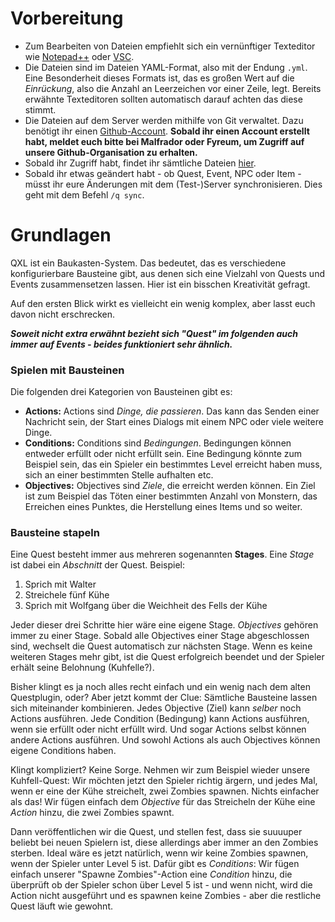 # Vorbereitung
* Zum Bearbeiten von Dateien empfiehlt sich ein vernünftiger Texteditor wie [Notepad++](https://notepad-plus-plus.org/downloads/) oder [VSC](https://code.visualstudio.com/).
* Die Dateien sind im  Dateien YAML-Format, also mit der Endung ``.yml``. Eine Besonderheit dieses Formats ist, das es großen Wert auf die *Einrückung*, also die Anzahl an Leerzeichen vor einer Zeile, legt. Bereits erwähnte Texteditoren sollten automatisch darauf achten das diese stimmt.
* Die Dateien auf dem Server werden mithilfe von Git verwaltet. Dazu benötigt ihr einen [Github-Account](https://github.com/). **Sobald ihr einen Account erstellt habt, meldet euch bitte bei Malfrador oder Fyreum, um Zugriff auf unsere Github-Organisation zu erhalten.**
* Sobald ihr Zugriff habt, findet ihr sämtliche Dateien [hier](https://github.com/DRE2N/Erethon).
* Sobald ihr etwas geändert habt - ob Quest, Event, NPC oder Item - müsst ihr eure Änderungen mit dem (Test-)Server synchronisieren. Dies geht mit dem Befehl ``/q sync``.

# Grundlagen
QXL ist ein Baukasten-System. Das bedeutet, das es verschiedene konfigurierbare Bausteine gibt, aus denen sich eine Vielzahl von Quests und Events zusammensetzen lassen. Hier ist ein bisschen Kreativität gefragt.

Auf den ersten Blick wirkt es vielleicht ein wenig komplex, aber lasst euch davon nicht erschrecken.

***Soweit nicht extra erwähnt bezieht sich "Quest" im folgenden auch immer auf Events - beides funktioniert sehr ähnlich.***

### Spielen mit Bausteinen

Die folgenden drei Kategorien von Bausteinen gibt es:
* **Actions:** Actions sind *Dinge, die passieren*. Das kann das Senden einer Nachricht sein, der Start eines Dialogs mit einem NPC oder viele weitere Dinge.
* **Conditions:** Conditions sind *Bedingungen*. Bedingungen können entweder erfüllt oder nicht erfüllt sein. Eine Bedingung könnte zum Beispiel sein, das ein Spieler ein bestimmtes Level erreicht haben muss, sich an einer bestimmten Stelle aufhalten etc.
* **Objectives:** Objectives sind *Ziele*, die erreicht werden können. Ein Ziel ist zum Beispiel das Töten einer bestimmten Anzahl von Monstern, das Erreichen eines Punktes, die Herstellung eines Items und so weiter.

### Bausteine stapeln
Eine Quest besteht immer aus mehreren sogenannten **Stages**. Eine *Stage* ist dabei ein *Abschnitt* der Quest. Beispiel:

1. Sprich mit Walter
2. Streichele fünf Kühe
3. Sprich mit Wolfgang über die Weichheit des Fells der Kühe

Jeder dieser drei Schritte hier wäre eine eigene Stage. *Objectives* gehören immer zu einer Stage. Sobald alle Objectives einer Stage abgeschlossen sind, wechselt die Quest automatisch zur nächsten Stage. Wenn es keine weiteren Stages mehr gibt, ist die Quest erfolgreich beendet und der Spieler erhält seine Belohnung (Kuhfelle?).

Bisher klingt es ja noch alles recht einfach und ein wenig nach dem alten Questplugin, oder? Aber jetzt kommt der Clue: Sämtliche Bausteine lassen sich miteinander kombinieren. Jedes Objective (Ziel) kann *selber* noch Actions ausführen. Jede Condition (Bedingung) kann Actions ausführen, wenn sie erfüllt oder nicht erfüllt wird. Und sogar Actions selbst können andere Actions ausführen. Und sowohl Actions als auch Objectives können eigene Conditions haben.

Klingt kompliziert? Keine Sorge. Nehmen wir zum Beispiel wieder unsere Kuhfell-Quest: Wir möchten jetzt den Spieler richtig ärgern, und jedes Mal, wenn er eine der Kühe streichelt, zwei Zombies spawnen. Nichts einfacher als das! Wir fügen einfach dem *Objective* für das Streicheln der Kühe eine *Action* hinzu, die zwei Zombies spawnt. 

Dann veröffentlichen wir die Quest, und stellen fest, dass sie suuuuper beliebt bei neuen Spielern ist, diese allerdings aber immer an den Zombies sterben. Ideal wäre es jetzt natürlich, wenn wir keine Zombies spawnen, wenn der Spieler unter Level 5 ist. Dafür gibt es *Conditions*: Wir fügen einfach unserer "Spawne Zombies"-Action eine *Condition* hinzu, die überprüft ob der Spieler schon über Level 5 ist - und wenn nicht, wird die Action nicht ausgeführt und es spawnen keine Zombies - aber die restliche Quest läuft wie gewohnt.